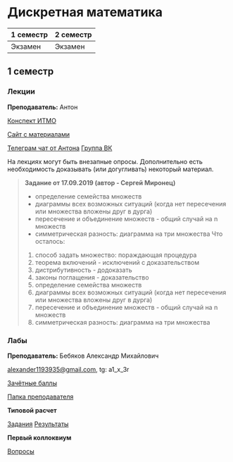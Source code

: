 # Дискретная математика

|1 семестр|2 семестр|
|---|---|
|Экзамен|Экзамен|

## 1 семестр
### Лекции

**Преподаватель:** Антон

[Конспект ИТМО](http://neerc.ifmo.ru/wiki/index.php?title=%D0%94%D0%B8%D1%81%D0%BA%D1%80%D0%B5%D1%82%D0%BD%D0%B0%D1%8F_%D0%BC%D0%B0%D1%82%D0%B5%D0%BC%D0%B0%D1%82%D0%B8%D0%BA%D0%B0)

[Сайт с материалами](https://neerc.ifmo.ru/teaching/disalgo/discrete/)

[Телеграм чат от Антона](https://t.me/discretmath)  [Группа ВК](https://vk.com/disalgo)

На лекциях могут быть внезапные опросы. Дополнительно есть необходимость доказывать (или догугливать) некоторый материал.

> **Задание от 17.09.2019 (автор - Сергей Миронец)**
> + определение семейства множеств
> + диаграммы всех возможных ситуаций (когда нет пересечения или множества вложены друг в дурга)
> + пересечение и объединение множеств - общий случай на n множеств
> + симметрическая разность: диаграмма на три множества
> Что осталось:
> 1. способ задать множество: пораждающая процедура
> 2. теорема включений - исключений
> с доказательством
> 3. дистрибутивность - додоказать
> 4. законы поглащения - доказательство
> 5. определение семейства множеств
> 6. диаграммы всех возможных ситуаций (когда нет пересечения или множества вложены друг в дурга)
> 7. пересечение и объединение множеств - общий случай на n множеств
> 8. симметрическая разность: диаграмма на три множества

### Лабы

**Преподаватель:** Бебяков Александр Михайлович

alexander1193935@gmail.com, tg: a1_x_3r

[Зачётные баллы](https://docs.google.com/spreadsheets/d/1Y-ugfh9a6-SXGUijYjwVvoAAgTGK5ACvodppgKimd-Q/edit#gid=0)

[Папка преподавателя](https://drive.google.com/drive/folders/1YBCxu1Vg-vWvaVbzmckRuvWFs6jlnJzA)

**Типовой расчет**

[Задания](https://neerc.ifmo.ru/teaching/disalgo/discrete/autumn/hw1.pdf)
[Результаты](https://docs.google.com/spreadsheets/d/1yS-yLMXZBWBikPZ73rZmauR9cfSqg6OoxwtR2uULUgc/edit#gid=0)

**Первый коллоквиум**

[Вопросы](https://neerc.ifmo.ru/teaching/disalgo/discrete/autumn/questions1.pdf)

